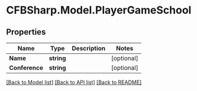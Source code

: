 # CFBSharp.Model.PlayerGameSchool
## Properties

Name | Type | Description | Notes
------------ | ------------- | ------------- | -------------
**Name** | **string** |  | [optional] 
**Conference** | **string** |  | [optional] 

[[Back to Model list]](../README.md#documentation-for-models) [[Back to API list]](../README.md#documentation-for-api-endpoints) [[Back to README]](../README.md)

